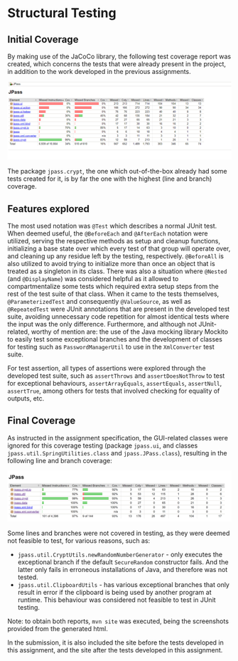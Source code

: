 # Structural Testing
 
## Initial Coverage

By making use of the JaCoCo library, the following test coverage report was created, which concerns the tests that were already present in the project, in addition to the work developed in the previous assignments.

![beforeCoverage](./assets/beforeCoverage.png)

The package `jpass.crypt`, the one which out-of-the-box already had some tests created for it, is by far the one with the highest (line and branch) coverage.

## Features explored

The most used notation was `@Test` which describes a normal JUnit test.
When deemed useful, the `@BeforeEach` and `@AfterEach` notation were utilized, serving the respective methods as setup and cleanup functions, initializing a base state over which every test of that group will operate over, and cleaning up any residue left by the testing, respectively. `@BeforeAll` is also utilized to avoid trying to initialize more than once an object that is treated as a singleton in its class. There was also a situation where `@Nested` (and `@DisplayName`) was considered helpful as it allowed to compartmentalize some tests which required extra setup steps from the rest of the test suite of that class.
When it came to the tests themselves, `@ParameterizedTest` and consequently `@ValueSource`, as well as `@RepeatedTest` were JUnit annotations that are present in the developed test suite, avoiding unnecessary code repetition for almost identical tests where the input was the only difference.
Furthermore, and although not JUnit-related, worthy of mention are: the use of the Java mocking library Mockito to easily test some exceptional branches and the development of classes for testing such as `PasswordManagerUtil` to use in the `XmlConverter` test suite.

For test assertion, all types of assertions were explored through the developed test suite, such as `assertThrows` and `assertDoesNotThrow` to test for exceptional behaviours, `assertArrayEquals`, `assertEquals`, `assertNull`, `assertTrue`, among others for tests that involved checking for equality of outputs, etc.

## Final Coverage

As instructed in the assignment specification, the GUI-related classes were ignored for this coverage testing (package `jpass.ui`, and classes `jpass.util.SpringUtilities.class` and `jpass.JPass.class`), resulting in the following line and branch coverage:

![afterCoverage](./assets/afterCoverage.png)

Some lines and branches were not covered in testing, as they were deemed not feasible to test, for various reasons, such as:
- `jpass.util.CryptUtils.newRandomNumberGenerator` - only executes the exceptional branch if the default `SecureRandom` constructor fails. And the latter only fails in erroneous installations of Java, and therefore was not tested.
- `jpass.util.ClipboardUtils` - has various exceptional branches that only result in error if the clipboard is being used by another program at runtime. This behaviour was considered not feasible to test in JUnit testing.

Note: to obtain both reports, `mvn site` was executed, being the screenshots provided from the generated html.

In the submission, it is also included the site before the tests developed in this assignment, and the site after the tests developed in this assignment.